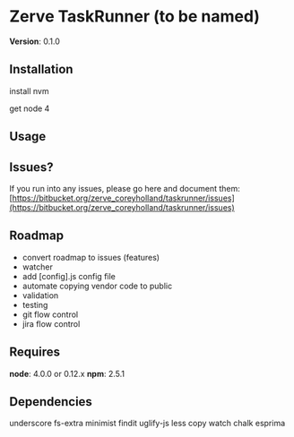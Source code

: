 # Zerve TaskRunner (to be named)

**Version**: 0.1.0

## Installation

install nvm

get node 4



## Usage


## Issues?

If you run into any issues, please go here and document them:
[https://bitbucket.org/zerve_coreyholland/taskrunner/issues](https://bitbucket.org/zerve_coreyholland/taskrunner/issues)

## Roadmap

* convert roadmap to issues (features)
* watcher
* add [config].js config file
* automate copying vendor code to public
* validation
* testing
* git flow control
* jira flow control

## Requires

**node**: 4.0.0 or 0.12.x
**npm**: 2.5.1

## Dependencies

underscore
fs-extra
minimist
findit
uglify-js
less
copy
watch
chalk
esprima